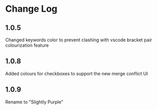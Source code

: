 # Change Log

## 1.0.5

Changed keywords color to prevent clashing with vscode bracket pair
colourization feature

## 1.0.8

Added colours for checkboxes to support the new merge conflict UI

## 1.0.9

Rename to "Slightly Purple"
